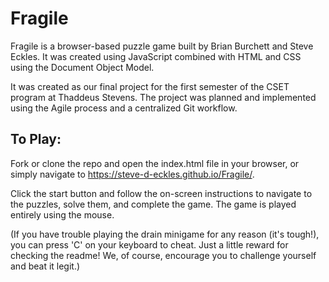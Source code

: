 # Fragile

Fragile is a browser-based puzzle game built by Brian Burchett and Steve Eckles. It was created using JavaScript combined with HTML and CSS using the Document Object Model.

It was created as our final project for the first semester of the CSET program at Thaddeus Stevens. The project was planned and implemented using the Agile process and a centralized Git workflow.

## To Play:
Fork or clone the repo and open the index.html file in your browser, or simply navigate to https://steve-d-eckles.github.io/Fragile/.

Click the start button and follow the on-screen instructions to navigate to the puzzles, solve them, and complete the game. The game is played entirely using the mouse.

(If you have trouble playing the drain minigame for any reason (it's tough!), you can press 'C' on your keyboard to cheat. Just a little reward for checking the readme! We, of course, encourage you to challenge yourself and beat it legit.)
